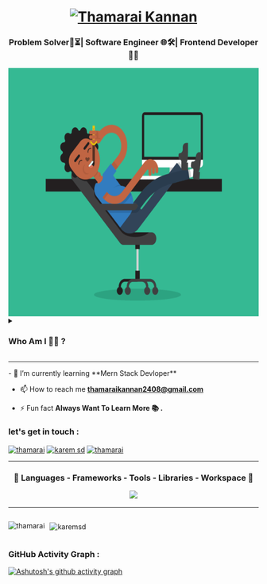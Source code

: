 
<h1 align="center">
  <a href="https://git.io/typing-svg"><img src="https://readme-typing-svg.herokuapp.com?font=Righteous&pause=500&color=B24392&size=35&center=true&vCenter=true&random=false&width=435&lines=Hi+all+!+%F0%9F%91%8B+;+I'm+Thamarai+Kannan!" alt="Thamarai Kannan" /></a>
    </h1>
<h3 align="center">Problem Solver🧮⏳| Software Engineer 🌐🛠️| Frontend Developer 👨‍💻</h3>


<div align="center" style="display: block;">
    <img align="center" alt="GIF" src="sec.gif" width="700" height="500" />
</div>



<details><summary> <h3> Who Am I 🕵️‍♂️ ? </h3></summary>


**`👋 Hello, I'm THAMARAI KANNAN, a dedicated and enthusiastic learner on a mission to become a proficient MERN Full Stack Developer. I've embarked on an exciting journey of self-improvement and exploration in the ever-evolving world of web development.

🌐 My passion for crafting web solutions led me to dive deep into the MERN stack, where I'm mastering the art of building dynamic and responsive web applications. From front-end design with React to server-side scripting with Node.js, I'm committed to understanding the intricate workings of each component.

🚀 My goal is to leverage my growing expertise to contribute meaningfully to the tech industry. I'm eagerly looking forward to the opportunity to collaborate with passionate teams and turn ideas into reality through elegant code and creative problem-solving.

All that to get the best experience for my clients or the team that i work with in our software 
in the end at last period i working on frameworks Flutter And Laravel to elevate my skills on both of them and tools such as Git and keep going In my journey of learning
`**

</details>
<hr>
- 🌱 I’m currently learning **Mern Stack Devloper**

- 📫 How to reach me **thamaraikannan2408@gmail.com**

- ⚡ Fun fact **Always Want To Learn More 📚 .**

<h3 align="left">let's get in touch :</h3>
<p align="left">
<a href="https://www.linkedin.com/in/thamarai-kannan-m-tk2408/" target="blank"><img align="center" src="https://raw.githubusercontent.com/rahuldkjain/github-profile-readme-generator/master/src/images/icons/Social/linked-in-alt.svg" alt="thamarai" height="30" width="40" /></a>
<a href="" target="blank"><img align="center" src="https://raw.githubusercontent.com/rahuldkjain/github-profile-readme-generator/master/src/images/icons/Social/facebook.svg" alt="karem sd" height="30" width="40" /></a>
<a href="https://www.instagram.com/clever_child___/" target="blank"><img align="center" src="https://raw.githubusercontent.com/rahuldkjain/github-profile-readme-generator/master/src/images/icons/Social/instagram.svg" alt="thamarai" height="30" width="40" /></a>
</p>
<hr>
<h3 align="center" > 🚀 Languages - Frameworks - Tools - Libraries - Workspace 🚀</h3>
<p align="center">
    <img src="https://skillicons.dev/icons?i=flutter,bootstrap,html,css,vscode,git,js,postman,cs,mysql,github,gitlab,vscode,visualstudio,windows" 

 </p>

<hr>
<div style="display: flex;">
    <p style="margin-right: 5px;"><img align="left" src="https://github-readme-stats.vercel.app/api/top-langs?username=karemsd&show_icons=true&locale=en&layout=compact&theme=radical" alt="thamarai" /></p>
    <p style="margin-left: 5px;"><img align="center" src="https://github-readme-stats.vercel.app/api?username=karemsd&show_icons=true&locale=en&theme=radical" alt="karemsd" /></p>
</div>

### GitHub Activity Graph :
[![Ashutosh's github activity graph](https://github-readme-activity-graph.vercel.app/graph?username=kannanxxx&bg_color=000000&color=ffffff&line=00ff59&point=ffffff&area=true&hide_border=true)](https://github.com/ashutosh00710/github-readme-activity-graph)


